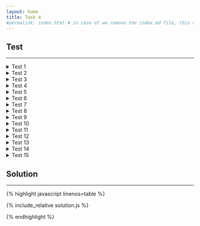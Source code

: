 ```yaml
---
layout: home
title: Task 4
#permalink: index.html # in case of we remove the index.md file, this doc will be the index page
---
```


<div class="row">
<div class="columnStmt" markdown="1">

## Test
------

<details>
  <summary> Test 1 </summary>
Input:

    s: "aaabb"
Expected Output:

    "ababa"
</details>

<details>
  <summary> Test 2 </summary>
Input:

    s: "aaabbbcc"
Expected Output:

    "abcacba"
</details>

<details>
  <summary> Test 3 </summary>
Input:

    s: "a"
Expected Output:

    "a"
</details>

<details>
  <summary> Test 4 </summary>
Input:

    s: "lollipop"
Expected Output:

    "lopipol"
</details>

<details>
  <summary> Test 5 </summary>
Input:

    s: "cddhh"
Expected Output:

    "dhchd"
</details>

<details>
  <summary> Test 6 </summary>
Input:

    s: "gfagcaabdfdgfaabeabbage"
Expected Output:

    "aaabbdefggaggfedbbaaa"
</details>

<details>
  <summary> Test 7 </summary>
Input:

    s: "faciehfbijidhcichbgfeb"
Expected Output:

    "bcefhiiaiihfecb"
</details>

<details>
  <summary> Test 8 </summary>
Input:

    s: "hcibajf"
Expected Output:

    "a"
</details>

<details>
  <summary> Test 9 </summary>
Input:

    s: "aceggcccf"
Expected Output:

    "ccgagcc"
</details>

<details>
  <summary> Test 10 </summary>
Input:

    s: "cdfaedhghcdagfcegcbabafhce"
Expected Output:

    "aabccdefghchgfedccbaa"
</details>

<details>
  <summary> Test 11 </summary>
Input:

    s: "abbbababbbababaababababbbbaa"
Expected Output:

    "aaaaaabbbbbbbbbbbbbbbbaaaaaa"
</details>

<details>
  <summary> Test 12 </summary>
Input:

    s: "fbhhbachcdhefcghhhaebcbadgde"
Expected Output:

    "abbccdefghhhahhhgfedccbba"
</details>

<details>
  <summary> Test 13 </summary>
Input:

    s: "abcbdcbbcaabddab"
Expected Output:

    "aabbbcdcdcbbbaa"
</details>

<details>
  <summary> Test 14 </summary>
Input:

    s: "aaeaeccbb"
Expected Output:

    "abceaecba"
</details>

<details>
  <summary> Test 15 </summary>
Input:

    s: "aaaaaaa"
Expected Output:

    "aaaaaaa"
</details>

</div>
<div class="columnSol" markdown="1">

## Solution
------

{% highlight javascript linenos=table %}

{% include_relative solution.js %}

{% endhighlight %}

</div>
</div>